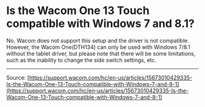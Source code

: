 # Is the Wacom One 13 Touch compatible with Windows 7 and 8.1?

No, Wacom does not support this setup and the driver is not compatible. However, the Wacom One(DTH134) can only be used with Windows 7/8.1 without the tablet driver, but please note that there will be some limitations, such as the inability to change the side switch settings, etc.

---
Source: [https://support.wacom.com/hc/en-us/articles/15673010429335-Is-the-Wacom-One-13-Touch-compatible-with-Windows-7-and-8-1](https://support.wacom.com/hc/en-us/articles/15673010429335-Is-the-Wacom-One-13-Touch-compatible-with-Windows-7-and-8-1)
